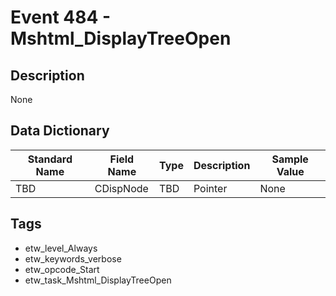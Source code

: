 # Event 484 - Mshtml_DisplayTreeOpen

## Description
None

## Data Dictionary
|Standard Name|Field Name|Type|Description|Sample Value|
|---|---|---|---|---|
|TBD|CDispNode|TBD|Pointer|None|None|

## Tags
* etw_level_Always
* etw_keywords_verbose
* etw_opcode_Start
* etw_task_Mshtml_DisplayTreeOpen